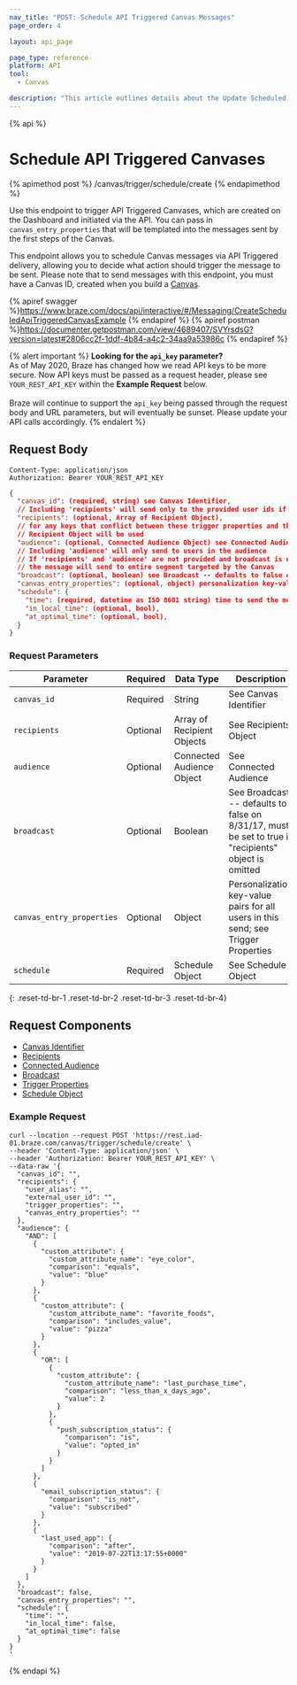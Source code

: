```yaml
---
nav_title: "POST: Schedule API Triggered Canvas Messages"
page_order: 4

layout: api_page

page_type: reference
platform: API
tool:
  - Canvas

description: "This article outlines details about the Update Scheduled Canvases Braze endpoint."
---
```

{% api %}
# Schedule API Triggered Canvases
{% apimethod post %}
/canvas/trigger/schedule/create
{% endapimethod %}

Use this endpoint to trigger API Triggered Canvases, which are created on the Dashboard and initiated via the API. You can pass in `canvas_entry_properties` that will be templated into the messages sent by the first steps of the Canvas.

This endpoint allows you to schedule Canvas messages via API Triggered delivery, allowing you to decide what action should trigger the message to be sent. Please note that to send messages with this endpoint, you must have a Canvas ID, created when you build a [Canvas]({{site.baseurl}}/api/identifier_types/#canvas-api-identifier).

{% apiref swagger %}https://www.braze.com/docs/api/interactive/#/Messaging/CreateScheduledApiTriggeredCanvasExample {% endapiref %}
{% apiref postman %}https://documenter.getpostman.com/view/4689407/SVYrsdsG?version=latest#2806cc2f-1ddf-4b84-a4c2-34aa9a53986c {% endapiref %}

{% alert important %}
__Looking for the `api_key` parameter?__<br>As of May 2020, Braze has changed how we read API keys to be more secure. Now API keys must be passed as a request header, please see `YOUR_REST_API_KEY` within the __Example Request__ below.<br><br>Braze will continue to support the `api_key` being passed through the request body and URL parameters, but will eventually be sunset. Please update your API calls accordingly.
{% endalert %}

## Request Body

```
Content-Type: application/json
Authorization: Bearer YOUR_REST_API_KEY
```

```json
{
  "canvas_id": (required, string) see Canvas Identifier,
  // Including 'recipients' will send only to the provided user ids if they are in the campaign's segment
  "recipients": (optional, Array of Recipient Object),
  // for any keys that conflict between these trigger properties and those in a Recipient Object, the value from the
  // Recipient Object will be used
  "audience": (optional, Connected Audience Object) see Connected Audience,
  // Including 'audience' will only send to users in the audience
  // If 'recipients' and 'audience' are not provided and broadcast is not set to 'false',
  // the message will send to entire segment targeted by the Canvas
  "broadcast": (optional, boolean) see Broadcast -- defaults to false on 8/31/17, must be set to true if "recipients" object is omitted,
  "canvas_entry_properties": (optional, object) personalization key-value pairs for the first step for all users in this send; see Trigger Properties,
  "schedule": {
    "time": (required, datetime as ISO 8601 string) time to send the message,
    "in_local_time": (optional, bool),
    "at_optimal_time": (optional, bool),
  }
}
```

### Request Parameters

| Parameter | Required | Data Type | Description |
| --------- | ---------| --------- | ----------- |
|`canvas_id`|Required|String| See Canvas Identifier|
|`recipients` | Optional | Array of Recipient Objects | See Recipients Object |
|`audience` | Optional | Connected Audience Object | See Connected Audience | 
|`broadcast` | Optional | Boolean | See Broadcast -- defaults to false on 8/31/17, must be set to true if "recipients" object is omitted |
| `canvas_entry_properties` | Optional | Object | Personalization key-value pairs for all users in this send; see Trigger Properties |
| `schedule` | Required | Schedule Object | See Schedule Object |
{: .reset-td-br-1 .reset-td-br-2 .reset-td-br-3  .reset-td-br-4}

## Request Components
- [Canvas Identifier]({{site.baseurl}}/api/identifier_types/)
- [Recipients]({{site.baseurl}}/api/objects_filters/recipient_object/)
- [Connected Audience]({{site.baseurl}}/api/objects_filters/connected_audience/)
- [Broadcast]({{site.baseurl}}/api/parameters/#broadcast)
- [Trigger Properties]({{site.baseurl}}/api/objects_filters/trigger_properties_object/)
- [Schedule Object]({{site.baseurl}}/api/objects_filters/schedule_object/)

### Example Request
```
curl --location --request POST 'https://rest.iad-01.braze.com/canvas/trigger/schedule/create' \
--header 'Content-Type: application/json' \
--header 'Authorization: Bearer YOUR_REST_API_KEY' \
--data-raw '{
  "canvas_id": "",
  "recipients": {
    "user_alias": "",
    "external_user_id": "",
    "trigger_properties": "",
    "canvas_entry_properties": ""
  },
  "audience": {
    "AND": [
      {
        "custom_attribute": {
          "custom_attribute_name": "eye_color",
          "comparison": "equals",
          "value": "blue"
        }
      },
      {
        "custom_attribute": {
          "custom_attribute_name": "favorite_foods",
          "comparison": "includes_value",
          "value": "pizza"
        }
      },
      {
        "OR": [
          {
            "custom_attribute": {
              "custom_attribute_name": "last_purchase_time",
              "comparison": "less_than_x_days_ago",
              "value": 2
            }
          },
          {
            "push_subscription_status": {
              "comparison": "is",
              "value": "opted_in"
            }
          }
        ]
      },
      {
        "email_subscription_status": {
          "comparison": "is_not",
          "value": "subscribed"
        }
      },
      {
        "last_used_app": {
          "comparison": "after",
          "value": "2019-07-22T13:17:55+0000"
        }
      }
    ]
  },
  "broadcast": false,
  "canvas_entry_properties": "",
  "schedule": {
    "time": "",
    "in_local_time": false,
    "at_optimal_time": false
  }
}
'
```

{% endapi %}
